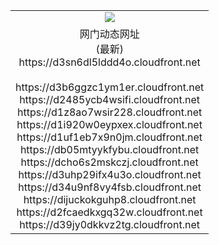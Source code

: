 ﻿<table>
  <tr></tr>
  <tr><td colspan=2 align=center><img src="https://d3sn6dl5lddd4o.cloudfront.net/Up/oGate.jpg" /></td></tr>
  <tr><td colspan=2 align=center>网门动态网址<br/>(最新)
<br>https://d3sn6dl5lddd4o.cloudfront.net
<br/>
<br>https://d3b6ggzc1ym1er.cloudfront.net
<br>https://d2485ycb4wsifi.cloudfront.net
<br>https://d1z8ao7wsir228.cloudfront.net
<br>https://d1i920w0eypxex.cloudfront.net
<br>https://d1uf1eb7x9n0jm.cloudfront.net
<br>https://db05mtyykfybu.cloudfront.net
<br>https://dcho6s2mskczj.cloudfront.net
<br>https://d3uhp29ifx4u3o.cloudfront.net
<br>https://d34u9nf8vy4fsb.cloudfront.net
<br>https://dijuckokguhp8.cloudfront.net
<br>https://d2fcaedkxgq32w.cloudfront.net
<br>https://d39jy0dkkvz2tg.cloudfront.net
    </td>
  </tr>
</table>
